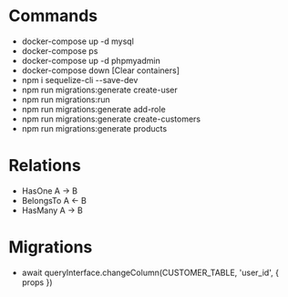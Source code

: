 # Commands

* docker-compose up -d mysql
* docker-compose ps
* docker-compose up -d phpmyadmin
* docker-compose down [Clear containers]
* npm i sequelize-cli --save-dev
* npm run migrations:generate create-user
* npm run migrations:run
* npm run migrations:generate add-role
* npm run migrations:generate create-customers
* npm run migrations:generate products

# Relations

* HasOne A -> B
* BelongsTo A <- B
* HasMany A -> B

# Migrations
* await queryInterface.changeColumn(CUSTOMER_TABLE, 'user_id', { props })
